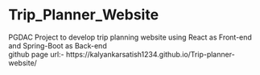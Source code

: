 # Trip_Planner_Website
<p>PGDAC Project to develop trip planning website using React as Front-end and Spring-Boot as Back-end <br>
github page url:- https://kalyankarsatish1234.github.io/Trip-planner-website/
</p>
